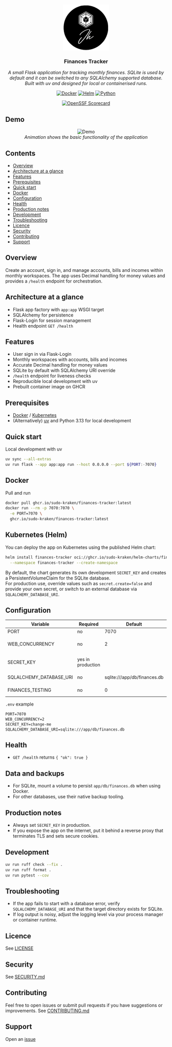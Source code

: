 <div align="center">
<img src="docs/assets/logo.png" align="center" width="144px" height="144px"/>

### Finances Tracker

_A small Flask application for tracking monthly finances. SQLite is used by default and it can be switched to any SQLAlchemy supported database. Built with uv and designed for local or containerised runs._

</div>

<div align="center">

[![Docker](https://img.shields.io/github/v/tag/sudo-kraken/finances-tracker?label=&logo=docker&style=for-the-badge&logoColor=white&color=blue)](https://github.com/sudo-kraken/finances-tracker/pkgs/container/finances-tracker) [![Helm](https://img.shields.io/badge/dynamic/yaml?url=https%3A%2F%2Fraw.githubusercontent.com%2Fsudo-kraken%2Fhelm-charts%2Frefs%2Fheads%2Fmain%2Fcharts%2Ffinances-tracker%2FChart.yaml&query=%24.version&label=&logo=helm&style=for-the-badge&logoColor=0F1487&color=white)](https://github.com/sudo-kraken/helm-charts/tree/main/charts/finances-tracker) [![Python](https://img.shields.io/python/required-version-toml?tomlFilePath=https%3A%2F%2Fraw.githubusercontent.com%2Fsudo-kraken%2Ffinances-tracker%2Fmain%2Fpyproject.toml&logo=python&logoColor=yellow&color=3776AB&style=for-the-badge)](https://github.com/sudo-kraken/finances-tracker/blob/main/pyproject.toml)
</div>

<div align="center">

[![OpenSSF Scorecard](https://img.shields.io/ossf-scorecard/github.com/sudo-kraken/finances-tracker?label=openssf%20scorecard&style=for-the-badge)](https://scorecard.dev/viewer/?uri=github.com/sudo-kraken/finances-tracker)

</div>

## Demo
<div align="center">
  
![Demo](docs/assets/preview.gif)  
*Animation shows the basic functionality of the application*
</div>

## Contents

- [Overview](#overview)
- [Architecture at a glance](#architecture-at-a-glance)
- [Features](#features)
- [Prerequisites](#prerequisites)
- [Quick start](#quick-start)
- [Docker](#docker)
- [Configuration](#configuration)
- [Health](#health)
- [Production notes](#production-notes)
- [Development](#development)
- [Troubleshooting](#troubleshooting)
- [Licence](#licence)
- [Security](#security)
- [Contributing](#contributing)
- [Support](#support)

## Overview

Create an account, sign in, and manage accounts, bills and incomes within monthly workspaces. The app uses Decimal handling for money values and provides a `/health` endpoint for orchestration.

## Architecture at a glance

- Flask app factory with `app:app` WSGI target
- SQLAlchemy for persistence
- Flask-Login for session management
- Health endpoint `GET /health`

## Features

- User sign in via Flask-Login
- Monthly workspaces with accounts, bills and incomes
- Accurate Decimal handling for money values
- SQLite by default with SQLAlchemy URI override
- `/health` endpoint for liveness checks
- Reproducible local development with uv
- Prebuilt container image on GHCR

## Prerequisites

- [Docker](https://www.docker.com/) / [Kubernetes](https://kubernetes.io/)
- (Alternatively) [uv](https://docs.astral.sh/uv/) and Python 3.13 for local development

## Quick start

Local development with uv

```bash
uv sync --all-extras
uv run flask --app app:app run --host 0.0.0.0 --port ${PORT:-7070}
```

## Docker

Pull and run

```bash
docker pull ghcr.io/sudo-kraken/finances-tracker:latest
docker run --rm -p 7070:7070 \
  -e PORT=7070 \
  ghcr.io/sudo-kraken/finances-tracker:latest
```

## Kubernetes (Helm)

You can deploy the app on Kubernetes using the published Helm chart:

```bash
helm install finances-tracker oci://ghcr.io/sudo-kraken/helm-charts/finances-tracker \
  --namespace finances-tracker --create-namespace
```

By default, the chart generates its own development `SECRET_KEY` and creates a PersistentVolumeClaim for the SQLite database.  
For production use, override values such as `secret.create=false` and provide your own secret, or switch to an external database via `SQLALCHEMY_DATABASE_URI`.

## Configuration

| Variable | Required | Default | Description |
|----------|----------|---------|-------------|
| PORT | no | 7070 | Port to bind |
| WEB_CONCURRENCY | no | 2 | Gunicorn worker processes |
| SECRET_KEY | yes in production |  | Flask secret key used for sessions |
| SQLALCHEMY_DATABASE_URI | no | sqlite:///app/db/finances.db | Database URI |
| FINANCES_TESTING | no | 0 | Enables test configuration |

`.env` example

```dotenv
PORT=7070
WEB_CONCURRENCY=2
SECRET_KEY=change-me
SQLALCHEMY_DATABASE_URI=sqlite:///app/db/finances.db
```

## Health

- `GET /health` returns `{ "ok": true }`

## Data and backups

- For SQLite, mount a volume to persist `app/db/finances.db` when using Docker.
- For other databases, use their native backup tooling.

## Production notes

- Always set `SECRET_KEY` in production.
- If you expose the app on the internet, put it behind a reverse proxy that terminates TLS and sets secure cookies.

## Development

```bash
uv run ruff check --fix .
uv run ruff format .
uv run pytest --cov
```

## Troubleshooting

- If the app fails to start with a database error, verify `SQLALCHEMY_DATABASE_URI` and that the target directory exists for SQLite.
- If log output is noisy, adjust the logging level via your process manager or container runtime.

## Licence
See [LICENSE](LICENSE)

## Security
See [SECURITY.md](SECURITY.md)

## Contributing
Feel free to open issues or submit pull requests if you have suggestions or improvements.
See [CONTRIBUTING.md](CONTRIBUTING.md)

## Support
Open an [issue](/../../issues)
